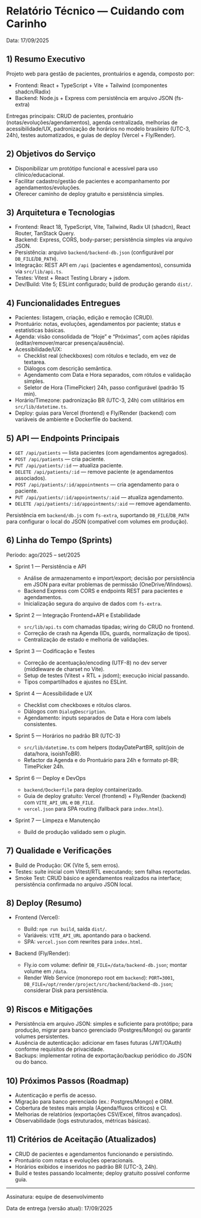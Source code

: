 # Relatório Técnico — Cuidando com Carinho

Data: 17/09/2025

## 1) Resumo Executivo
Projeto web para gestão de pacientes, prontuários e agenda, composto por:
- Frontend: React + TypeScript + Vite + Tailwind (componentes shadcn/Radix)
- Backend: Node.js + Express com persistência em arquivo JSON (fs-extra)

Entregas principais: CRUD de pacientes, prontuário (notas/evoluções/agendamentos), agenda centralizada, melhorias de acessibilidade/UX, padronização de horários no modelo brasileiro (UTC-3, 24h), testes automatizados, e guias de deploy (Vercel + Fly/Render).

## 2) Objetivos do Serviço
- Disponibilizar um protótipo funcional e acessível para uso clínico/educacional.
- Facilitar cadastro/gestão de pacientes e acompanhamento por agendamentos/evoluções.
- Oferecer caminho de deploy gratuito e persistência simples.

## 3) Arquitetura e Tecnologias
- Frontend: React 18, TypeScript, Vite, Tailwind, Radix UI (shadcn), React Router, TanStack Query.
- Backend: Express, CORS, body-parser; persistência simples via arquivo JSON.
- Persistência: arquivo `backend/backend-db.json` (configurável por `DB_FILE`/`DB_PATH`).
- Integração: REST API em `/api` (pacientes e agendamentos), consumida via `src/lib/api.ts`.
- Testes: Vitest + React Testing Library + jsdom.
- Dev/Build: Vite 5; ESLint configurado; build de produção gerando `dist/`.

## 4) Funcionalidades Entregues
- Pacientes: listagem, criação, edição e remoção (CRUD).
- Prontuário: notas, evoluções, agendamentos por paciente; status e estatísticas básicas.
- Agenda: visão consolidada de “Hoje” e “Próximas”, com ações rápidas (editar/remover/marcar presença/ausência).
- Acessibilidade/UX:
	- Checklist real (checkboxes) com rótulos e teclado, em vez de textarea.
	- Diálogos com descrição semântica.
	- Agendamento com Data e Hora separados, com rótulos e validação simples.
	- Seletor de Hora (TimePicker) 24h, passo configurável (padrão 15 min).
- Horário/Timezone: padronização BR (UTC-3, 24h) com utilitários em `src/lib/datetime.ts`.
- Deploy: guias para Vercel (frontend) e Fly/Render (backend) com variáveis de ambiente e Dockerfile do backend.

## 5) API — Endpoints Principais
- `GET /api/patients` — lista pacientes (com agendamentos agregados).
- `POST /api/patients` — cria paciente.
- `PUT /api/patients/:id` — atualiza paciente.
- `DELETE /api/patients/:id` — remove paciente (e agendamentos associados).
- `POST /api/patients/:id/appointments` — cria agendamento para o paciente.
- `PUT /api/patients/:id/appointments/:aid` — atualiza agendamento.
- `DELETE /api/patients/:id/appointments/:aid` — remove agendamento.

Persistência em `backend/db.js` com `fs-extra`, suportando `DB_FILE`/`DB_PATH` para configurar o local do JSON (compatível com volumes em produção).

## 6) Linha do Tempo (Sprints)
Período: ago/2025 – set/2025

- Sprint 1 — Persistência e API
	- Análise de armazenamento e import/export; decisão por persistência em JSON para evitar problemas de permissão (OneDrive/Windows).
	- Backend Express com CORS e endpoints REST para pacientes e agendamentos.
	- Inicialização segura do arquivo de dados com `fs-extra`.

- Sprint 2 — Integração Frontend+API e Estabilidade
	- `src/lib/api.ts` com chamadas tipadas; wiring do CRUD no frontend.
	- Correção de crash na Agenda (IDs, guards, normalização de tipos).
	- Centralização de estado e melhoria de validações.

- Sprint 3 — Codificação e Testes
	- Correção de acentuação/encoding (UTF-8) no dev server (middleware de charset no Vite).
	- Setup de testes (Vitest + RTL + jsdom); execução inicial passando.
	- Tipos compartilhados e ajustes no ESLint.

- Sprint 4 — Acessibilidade e UX
	- Checklist com checkboxes e rótulos claros.
	- Diálogos com `DialogDescription`.
	- Agendamento: inputs separados de Data e Hora com labels consistentes.

- Sprint 5 — Horários no padrão BR (UTC-3)
	- `src/lib/datetime.ts` com helpers (todayDatePartBR, split/join de data/hora, isoishToBR).
	- Refactor da Agenda e do Prontuário para 24h e formato pt-BR; TimePicker 24h.

- Sprint 6 — Deploy e DevOps
	- `backend/Dockerfile` para deploy containerizado.
	- Guia de deploy gratuito: Vercel (frontend) + Fly/Render (backend) com `VITE_API_URL` e `DB_FILE`.
	- `vercel.json` para SPA routing (fallback para `index.html`).

- Sprint 7 — Limpeza e Manutenção
	- Build de produção validado sem o plugin.

## 7) Qualidade e Verificações
- Build de Produção: OK (Vite 5, sem erros).
- Testes: suíte inicial com Vitest/RTL executando; sem falhas reportadas.
- Smoke Test: CRUD básico e agendamentos realizados na interface; persistência confirmada no arquivo JSON local.

## 8) Deploy (Resumo)
- Frontend (Vercel):
	- Build: `npm run build`, saída `dist/`.
	- Variáveis: `VITE_API_URL` apontando para o backend.
	- SPA: `vercel.json` com rewrites para `index.html`.

- Backend (Fly/Render):
	- Fly.io com volume: definir `DB_FILE=/data/backend-db.json`; montar volume em `/data`.
	- Render Web Service (monorepo root em `backend`): `PORT=3001`, `DB_FILE=/opt/render/project/src/backend/backend-db.json`; considerar Disk para persistência.

## 9) Riscos e Mitigações
- Persistência em arquivo JSON: simples e suficiente para protótipo; para produção, migrar para banco gerenciado (Postgres/Mongo) ou garantir volumes persistentes.
- Ausência de autenticação: adicionar em fases futuras (JWT/OAuth) conforme requisitos de privacidade.
- Backups: implementar rotina de exportação/backup periódico do JSON ou do banco.

## 10) Próximos Passos (Roadmap)
- Autenticação e perfis de acesso.
- Migração para banco gerenciado (ex.: Postgres/Mongo) e ORM.
- Cobertura de testes mais ampla (Agenda/fluxos críticos) e CI.
- Melhorias de relatórios (exportações CSV/Excel, filtros avançados).
- Observabilidade (logs estruturados, métricas básicas).

## 11) Critérios de Aceitação (Atualizados)
- CRUD de pacientes e agendamentos funcionando e persistindo.
- Prontuário com notas e evoluções operacionais.
- Horários exibidos e inseridos no padrão BR (UTC-3, 24h).
- Build e testes passando localmente; deploy gratuito possível conforme guia.

---

Assinatura: equipe de desenvolvimento

Data de entrega (versão atual): 17/09/2025
